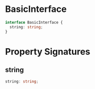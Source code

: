 # BasicInterface

```typescript
interface BasicInterface {
  string: string;
}
```

# Property Signatures

## string

```typescript
string: string;
```

